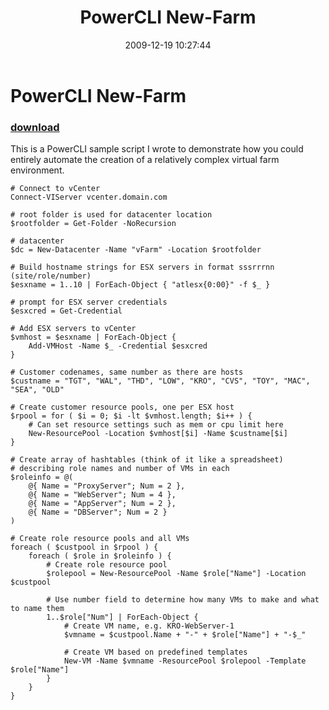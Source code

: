 ﻿---
pid:            1547
parent:         0
children:       
poster:         halr9000
title:          PowerCLI New-Farm
date:           2009-12-19 10:27:44
description:    This is a PowerCLI sample script I wrote to demonstrate how you could entirely automate the creation of a relatively complex virtual farm environment.
format:         posh
---

# PowerCLI New-Farm

### [download](1547.ps1)  

This is a PowerCLI sample script I wrote to demonstrate how you could entirely automate the creation of a relatively complex virtual farm environment.

```posh
# Connect to vCenter
Connect-VIServer vcenter.domain.com

# root folder is used for datacenter location
$rootfolder = Get-Folder -NoRecursion

# datacenter
$dc = New-Datacenter -Name "vFarm" -Location $rootfolder

# Build hostname strings for ESX servers in format sssrrrnn (site/role/number)
$esxname = 1..10 | ForEach-Object { "atlesx{0:00}" -f $_ }

# prompt for ESX server credentials
$esxcred = Get-Credential

# Add ESX servers to vCenter
$vmhost = $esxname | ForEach-Object { 
	Add-VMHost -Name $_ -Credential $esxcred
}

# Customer codenames, same number as there are hosts
$custname = "TGT", "WAL", "THD", "LOW", "KRO", "CVS", "TOY", "MAC", "SEA", "OLD"

# Create customer resource pools, one per ESX host
$rpool = for ( $i = 0; $i -lt $vmhost.length; $i++ ) {
	# Can set resource settings such as mem or cpu limit here
	New-ResourcePool -Location $vmhost[$i] -Name $custname[$i] 
}

# Create array of hashtables (think of it like a spreadsheet) 
# describing role names and number of VMs in each
$roleinfo = @(
	@{ Name = "ProxyServer"; Num = 2 },
	@{ Name = "WebServer"; Num = 4 },
	@{ Name = "AppServer"; Num = 2 },
	@{ Name = "DBServer"; Num = 2 }
)

# Create role resource pools and all VMs
foreach ( $custpool in $rpool ) {
	foreach ( $role in $roleinfo ) {
		# Create role resource pool
		$rolepool = New-ResourcePool -Name $role["Name"] -Location $custpool
		
		# Use number field to determine how many VMs to make and what to name them
		1..$role["Num"] | ForEach-Object {
			# Create VM name, e.g. KRO-WebServer-1
			$vmname = $custpool.Name + "-" + $role["Name"] + "-$_"
			
			# Create VM based on predefined templates
			New-VM -Name $vmname -ResourcePool $rolepool -Template $role["Name"] 
		}
	}
}
```
